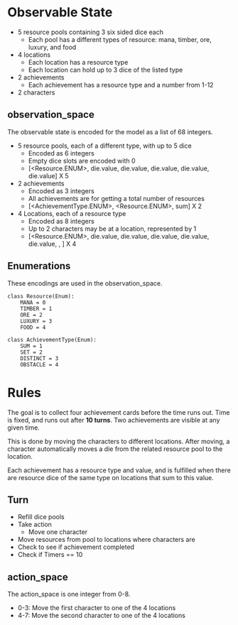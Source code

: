 # Observable State

* 5 resource pools containing 3 six sided dice each
   * Each pool has a different types of resource: mana, timber, ore, luxury, and food
* 4 locations
   * Each location has a resource type
   * Each location can hold up to 3 dice of the listed type
* 2 achievements
   * Each achievement has a resource type and a number from 1-12
* 2 characters

## observation_space

The observable state is encoded for the model as a list of 68 integers.

* 5 resource pools, each of a different type, with up to 5 dice
   * Encoded as 6 integers
   * Empty dice slots are encoded with 0
   * [<Resource.ENUM>, die.value, die.value, die.value, die.value, die.value] X 5
* 2 achievements
   * Encoded as 3 integers
   * All achievements are for getting a total number of resources
   * [<AchievementType.ENUM>, <Resource.ENUM>, sum] X 2
* 4 Locations, each of a resource type
   * Encoded as 8 integers
   * Up to 2 characters may be at a location, represented by 1
   * [<Resource.ENUM>,  die.value, die.value, die.value, die.value, die.value, <Character Present>, <Character Present>] X 4

## Enumerations

These encodings are used in the observation_space.

```
class Resource(Enum):
    MANA = 0
    TIMBER = 1
    ORE = 2
    LUXURY = 3
    FOOD = 4

class AchievementType(Enum):
    SUM = 1
    SET = 2
    DISTINCT = 3    
    OBSTACLE = 4
```

# Rules

The goal is to collect four achievement cards before the time runs out. Time is fixed, and runs out after **10 turns**. Two achievements are visible at any given time.

This is done by moving the characters to different locations. After moving, a character automatically moves a die from the related resource pool to the location.

Each achievement has a resource type and value, and is fulfilled when there are resource dice of the same type on locations that sum to this value.

## Turn

* Refill dice pools
* Take action
   * Move one character
* Move resources from pool to locations where characters are
* Check to see if achievement completed
* Check if Timers == 10

## action_space

The action_space is one integer from 0-8.

* 0-3: Move the first character to one of the 4 locations
* 4-7: Move the second character to one of the 4 locations